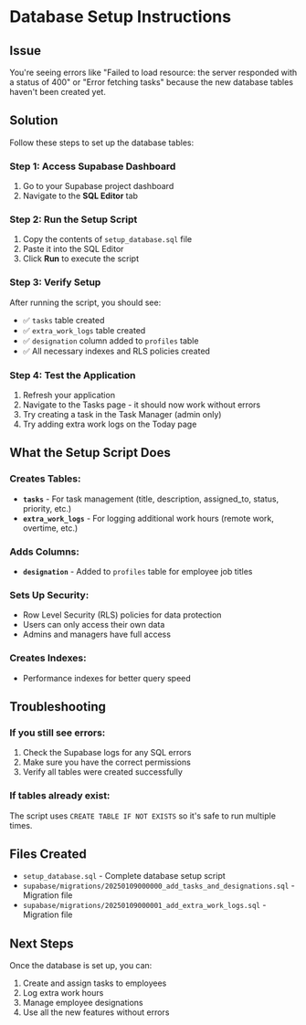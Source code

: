 # Database Setup Instructions

## Issue
You're seeing errors like "Failed to load resource: the server responded with a status of 400" or "Error fetching tasks" because the new database tables haven't been created yet.

## Solution
Follow these steps to set up the database tables:

### Step 1: Access Supabase Dashboard
1. Go to your Supabase project dashboard
2. Navigate to the **SQL Editor** tab

### Step 2: Run the Setup Script
1. Copy the contents of `setup_database.sql` file
2. Paste it into the SQL Editor
3. Click **Run** to execute the script

### Step 3: Verify Setup
After running the script, you should see:
- ✅ `tasks` table created
- ✅ `extra_work_logs` table created  
- ✅ `designation` column added to `profiles` table
- ✅ All necessary indexes and RLS policies created

### Step 4: Test the Application
1. Refresh your application
2. Navigate to the Tasks page - it should now work without errors
3. Try creating a task in the Task Manager (admin only)
4. Try adding extra work logs on the Today page

## What the Setup Script Does

### Creates Tables:
- **`tasks`** - For task management (title, description, assigned_to, status, priority, etc.)
- **`extra_work_logs`** - For logging additional work hours (remote work, overtime, etc.)

### Adds Columns:
- **`designation`** - Added to `profiles` table for employee job titles

### Sets Up Security:
- Row Level Security (RLS) policies for data protection
- Users can only access their own data
- Admins and managers have full access

### Creates Indexes:
- Performance indexes for better query speed

## Troubleshooting

### If you still see errors:
1. Check the Supabase logs for any SQL errors
2. Make sure you have the correct permissions
3. Verify all tables were created successfully

### If tables already exist:
The script uses `CREATE TABLE IF NOT EXISTS` so it's safe to run multiple times.

## Files Created
- `setup_database.sql` - Complete database setup script
- `supabase/migrations/20250109000000_add_tasks_and_designations.sql` - Migration file
- `supabase/migrations/20250109000001_add_extra_work_logs.sql` - Migration file

## Next Steps
Once the database is set up, you can:
1. Create and assign tasks to employees
2. Log extra work hours
3. Manage employee designations
4. Use all the new features without errors
